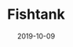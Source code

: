 ---
date: 2019-10-09
title: Fishtank
company: Bloomberg BNA
link: https://fishtank.bna.com/
image: ./images/fishtank.jpg
description: Unified design practices and code implementation to help us create exceptional and cohesive products for our users.

---